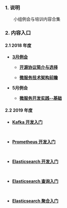 ﻿
### 1. 说明

　　小组例会与培训内容合集

### 2. 内容入口

#### 2.1 2018 年度

 + **[3月例会](./2018/2018_03_开发组例会.md)**

   - **[开源协议简介与选择](./2018/开源协议简介与选择.md)**

   - **[微服务技术架构前瞻](./2018/微服务技术架构前瞻.md)**

 + **5月例会**

   - **[微服务开发实践--基础](./2018/微服务开发实践-基础.md)**

#### 2.2 2019 年度

  - **[Kafka 开发入门](./2019/Kafka开发入门.md)**

 <br>

  - **[Prometheus 开发入门](./2019/Prometheus开发入门.md)**

 <br> 

  - **[Elasticsearch 开发入门](./2019/Elasticsearch_入门.md)**

 <br> 

  - **[Elasticsearch 查询入门](./2019/Elasticsearch_查询与聚合入门.md)**

 <br> 

  - **[Elasticsearch 聚合入门](./2019/Elasticsearch_查询与聚合入门_聚合.md)**

 <br> 

